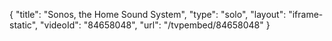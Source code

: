 {
    "title": "Sonos, the Home Sound System",
    "type": "solo",
    "layout": "iframe-static",
    "videoId": "84658048",
    "url": "\/tvpembed\/84658048"
}